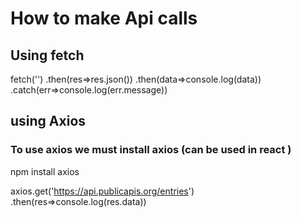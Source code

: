 # How to make Api calls

## Using fetch

fetch('')
.then(res=>res.json())
.then(data=>console.log(data))
.catch(err=>console.log(err.message))

## using Axios

### To use axios we must install axios (can be used in react )

npm install axios

axios.get('https://api.publicapis.org/entries')
.then(res=>console.log(res.data))
